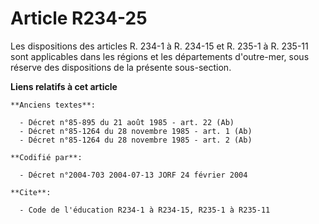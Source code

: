 # Article R234-25

Les dispositions des articles R. 234-1 à R. 234-15 et R. 235-1 à R. 235-11 sont applicables dans les régions et les
départements d'outre-mer, sous réserve des dispositions de la présente sous-section.

**Liens relatifs à cet article**

	**Anciens textes**:

	  - Décret n°85-895 du 21 août 1985 - art. 22 (Ab)
	  - Décret n°85-1264 du 28 novembre 1985 - art. 1 (Ab)
	  - Décret n°85-1264 du 28 novembre 1985 - art. 2 (Ab)

	**Codifié par**:

	  - Décret n°2004-703 2004-07-13 JORF 24 février 2004

	**Cite**:

	  - Code de l'éducation R234-1 à R234-15, R235-1 à R235-11

